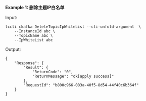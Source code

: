 **Example 1: 删除主题IP白名单**



Input: 

```
tccli ckafka DeleteTopicIpWhiteList --cli-unfold-argument  \
    --InstanceId abc \
    --TopicName abc \
    --IpWhiteList abc
```

Output: 
```
{
    "Response": {
        "Result": {
            "ReturnCode": "0",
            "ReturnMessage": "ok[apply success]"
        },
        "RequestId": "b800c966-083a-40f5-8d54-44f40c6b364f"
    }
}
```

